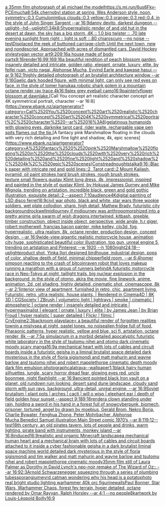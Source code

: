 [a 35mm film photograph of ali michael the model](https://www.ebank.nz/aiartgenerator?category=a%252035mm%2520film%2520photograph%2520of%2520ali%2520michael%2520the%2520model)[<https://s.mj.run/6us6Fkv-PCE>](https://www.ebank.nz/aiartgenerator?category=%3Chttps%3A//s.mj.run/6us6Fkv-PCE%3E)[mucha](https://www.ebank.nz/aiartgenerator?category=mucha)[8:5](https://www.ebank.nz/aiartgenerator?category=8%3A5)[4k,](https://www.ebank.nz/aiartgenerator?category=4k%2C)[chernobyl station at spring, Wes Anderson style, noon, symmetry::0.3 Cumulonimbus clouds::0.3 yellow::0.3 orange::0.3 red::0.4, in the style of John Singer Sargent --ar 16:9](https://www.ebank.nz/aiartgenerator?category=chernobyl%2520station%2520at%2520spring%2C%2520Wes%2520Anderson%2520style%2C%2520noon%2C%2520symmetry%3A%3A0.3%2520Cumulonimbus%2520clouds%3A%3A0.3%2520yellow%3A%3A0.3%2520orange%3A%3A0.3%2520red%3A%3A0.4%2C%2520in%2520the%2520style%2520of%2520John%2520Singer%2520Sargent%2520--ar%252016%3A9)[danny devito, darkest dungeon --uplight](https://www.ebank.nz/aiartgenerator?category=danny%2520devito%2C%2520darkest%2520dungeon%2520--uplight)[--hd](https://www.ebank.nz/aiartgenerator?category=--hd)[--uplight](https://www.ebank.nz/aiartgenerator?category=--uplight)[1:3](https://www.ebank.nz/aiartgenerator?category=1%3A3)[4k](https://www.ebank.nz/aiartgenerator?category=4k)[8:5](https://www.ebank.nz/aiartgenerator?category=8%3A5)[](https://www.ebank.nz/aiartgenerator?category=)[hyperrealistic render of and old hut in the desert at dawn, the sky has a big storm, 4K,:: 1.0 big twister :: .70 late evening sunlight from right :: light is soft ::.80 chiaroscuro  --no noise  --test](https://www.ebank.nz/aiartgenerator?category=hyperrealistic%2520render%2520of%2520and%2520old%2520hut%2520in%2520the%2520desert%2520at%2520dawn%2C%2520the%2520sky%2520has%2520a%2520big%2520storm%2C%25204K%2C%3A%3A%25201.0%2520big%2520twister%2520%3A%3A%2520.70%2520late%2520evening%2520sunlight%2520from%2520right%2520%3A%3A%2520light%2520is%2520soft%2520%3A%3A.80%2520chiaroscuro%2520%2520--no%2520noise%2520%2520--test)[Displaced the reek of buttoned carriage-cloth    Until the next town, new and nondescript,    Approached with acres of dismantled cars, David Hockey style](https://www.ebank.nz/aiartgenerator?category=Displaced%2520the%2520reek%2520of%2520buttoned%2520carriage-cloth%2520%2520%2520%2520Until%2520the%2520next%2520town%2C%2520new%2520and%2520nondescript%2C%2520%2520%2520%2520Approached%2520with%2520acres%2520of%2520dismantled%2520cars%2C%2520David%2520Hockey%2520style)[stygian vector art](https://www.ebank.nz/aiartgenerator?category=stygian%2520vector%2520art)[9:20](https://www.ebank.nz/aiartgenerator?category=9%3A20)[9:16](https://www.ebank.nz/aiartgenerator?category=9%3A16)[a house made of body parts](https://www.ebank.nz/aiartgenerator?category=a%2520house%2520made%2520of%2520body%2520parts)[9:16](https://www.ebank.nz/aiartgenerator?category=9%3A16)[render](https://www.ebank.nz/aiartgenerator?category=render)[16:9](https://www.ebank.nz/aiartgenerator?category=16%3A9)[9:16](https://www.ebank.nz/aiartgenerator?category=9%3A16)[9:16](https://www.ebank.nz/aiartgenerator?category=9%3A16)[a beautiful rendition of peach blossom garden, insanely detailed and intricate, golden ratio, elegant, ornate, luxury, elite, by feifei ruan, victo nagai, Alphonse Mucha, Eyvind Earle and kawase hasui —ar 9:16](https://www.ebank.nz/aiartgenerator?category=a%2520beautiful%2520rendition%2520of%2520peach%2520blossom%2520garden%2C%2520insanely%2520detailed%2520and%2520intricate%2C%2520golden%2520ratio%2C%2520elegant%2C%2520ornate%2C%2520luxury%2C%2520elite%2C%2520by%2520feifei%2520ruan%2C%2520victo%2520nagai%2C%2520Alphonse%2520Mucha%2C%2520Eyvind%2520Earle%2520and%2520kawase%2520hasui%2520%E2%80%94ar%25209%3A16)[2:1](https://www.ebank.nz/aiartgenerator?category=2%3A1)[highly detailed photograph of an brutalist architecture window --ar 9:16](https://www.ebank.nz/aiartgenerator?category=highly%2520detailed%2520photograph%2520of%2520an%2520brutalist%2520architecture%2520window%2520--ar%25209%3A16)[Gaelic,](https://www.ebank.nz/aiartgenerator?category=Gaelic%2C)[dark hooded figure, with minimal light, can only see red eyes on face, in the style of tomer hanuka](https://www.ebank.nz/aiartgenerator?category=dark%2520hooded%2520figure%2C%2520with%2520minimal%2520light%2C%2520can%2520only%2520see%2520red%2520eyes%2520on%2520face%2C%2520in%2520the%2520style%2520of%2520tomer%2520hanuka)[a robotic shark golem in a mountain octane render ray trace 4k](https://www.ebank.nz/aiartgenerator?category=a%2520robotic%2520shark%2520golem%2520in%2520a%2520mountain%2520octane%2520render%2520ray%2520trace%25204k)[16:9](https://www.ebank.nz/aiartgenerator?category=16%3A9)[alex grey eyeball camo](https://www.ebank.nz/aiartgenerator?category=alex%2520grey%2520eyeball%2520camo)[16:9](https://www.ebank.nz/aiartgenerator?category=16%3A9)[painterly](https://www.ebank.nz/aiartgenerator?category=painterly)[flower blossom at dawn](https://www.ebank.nz/aiartgenerator?category=flower%2520blossom%2520at%2520dawn)[lake.](https://www.ebank.nz/aiartgenerator?category=lake.)[Call You concept art realistic character concept art 4K symmetrical portrait, character --ar 16:8](https://www.ebank.nz/aiartgenerator?category=Call%2520You%2520concept%2520art%2520realistic%2520character%2520concept%2520art%25204K%2520symmetrical%2520portrait%2C%2520character%2520--ar%252016%3A8)[gelatinous humanoids with glowing eyes, dark](https://www.ebank.nz/aiartgenerator?category=gelatinous%2520humanoids%2520with%2520glowing%2520eyes%2C%2520dark)[nike tarot card, rider waite. rechargable vape pen spits flames out the tip.](https://www.ebank.nz/aiartgenerator?category=nike%2520tarot%2520card%2C%2520rider%2520waite.%2520rechargable%2520vape%2520pen%2520spits%2520flames%2520out%2520the%2520tip.)[A fantacy  pink Marshmallow floating in the clouds with very rich detailing and fine light and shadow, 4k, epic scenes](https://www.ebank.nz/aiartgenerator?category=A%2520fantacy%2520%2520pink%2520Marshmallow%2520floating%2520in%2520the%2520clouds%2520with%2520very%2520rich%2520detailing%2520and%2520fine%2520light%2520and%2520shadow%2C%25204k%2C%2520epic%2520scenes)[Constreadnoughtstalka](https://www.ebank.nz/aiartgenerator?category=Constreadnoughtstalka)[9:16](https://www.ebank.nz/aiartgenerator?category=9%3A16)[::](https://www.ebank.nz/aiartgenerator?category=%3A%3A)[Black paper with intricate red and gold lines::2, Tarot card::2 Mount Kailash, pyramid, oil paint strokes,hard brush strokes, rough brush strokes, texture,small flowers,gustav Klimt long dress, 4k, impressionist, inspired and painted in the style of gustav Klimt, by Hokusai James Gurney and Mike Mignola, trending on artstation, incredible black, green and gold gothic illustration, exquisite detail::2 --aspect 7:10](https://www.ebank.nz/aiartgenerator?category=Black%2520paper%2520with%2520intricate%2520red%2520and%2520gold%2520lines%3A%3A2%2C%2520Tarot%2520card%3A%3A2%2520Mount%2520Kailash%2C%2520pyramid%2C%2520oil%2520paint%2520strokes%2Chard%2520brush%2520strokes%2C%2520rough%2520brush%2520strokes%2C%2520texture%2Csmall%2520flowers%2Cgustav%2520Klimt%2520long%2520dress%2C%25204k%2C%2520impressionist%2C%2520inspired%2520and%2520painted%2520in%2520the%2520style%2520of%2520gustav%2520Klimt%2C%2520by%2520Hokusai%2520James%2520Gurney%2520and%2520Mike%2520Mignola%2C%2520trending%2520on%2520artstation%2C%2520incredible%2520black%2C%2520green%2520and%2520gold%2520gothic%2520illustration%2C%2520exquisite%2520detail%3A%3A2%2520--aspect%25207%3A10)[audience](https://www.ebank.nz/aiartgenerator?category=audience)[4K](https://www.ebank.nz/aiartgenerator?category=4K)[digital painting of LSD disco ferret](https://www.ebank.nz/aiartgenerator?category=digital%2520painting%2520of%2520LSD%2520disco%2520ferret)[16:9](https://www.ebank.nz/aiartgenerator?category=16%3A9)[civil war photo, black and white, star wars three wookie soldiers, wet plate collodion, sharp, high detail, Mathew Brady, futuristic city background](https://www.ebank.nz/aiartgenerator?category=civil%2520war%2520photo%2C%2520black%2520and%2520white%2C%2520star%2520wars%2520three%2520wookie%2520soldiers%2C%2520wet%2520plate%2520collodion%2C%2520sharp%2C%2520high%2520detail%2C%2520Mathew%2520Brady%2C%2520futuristic%2520city%2520background)[rockwell](https://www.ebank.nz/aiartgenerator?category=rockwell)[midjourney if midjourney was anthropomorphized into a pretty anime girl](https://www.ebank.nz/aiartgenerator?category=midjourney%2520if%2520midjourney%2520was%2520anthropomorphized%2520into%2520a%2520pretty%2520anime%2520girl)[a swarm of wish dragons intertwined, kitbash, greeble, timber construction, object inside object, perspective, wide angle, h.r giger, robert motherwell, francias bacon painter, mike kelley, clo3d, fog, hyperrealistic, ultra realism, 8k, octane render, production design, concept design, --ar 16:9](https://www.ebank.nz/aiartgenerator?category=a%2520swarm%2520of%2520wish%2520dragons%2520intertwined%2C%2520kitbash%2C%2520greeble%2C%2520timber%2520construction%2C%2520object%2520inside%2520object%2C%2520perspective%2C%2520wide%2520angle%2C%2520h.r%2520giger%2C%2520robert%2520motherwell%2C%2520francias%2520bacon%2520painter%2C%2520mike%2520kelley%2C%2520clo3d%2C%2520fog%2C%2520hyperrealistic%2C%2520ultra%2520realism%2C%25208k%2C%2520octane%2520render%2C%2520production%2520design%2C%2520concept%2520design%2C%2520--ar%252016%3A9)[wide-view,gigantic realistic motorcycle house ,animation city,huge, sophisticated beautiful color illustration, top gun, unreal engine 5, trending on artstation and Pinterest --w 1920 --h 1080](https://www.ebank.nz/aiartgenerator?category=wide-view%2Cgigantic%2520realistic%2520motorcycle%2520house%2520%2Canimation%2520city%2Chuge%2C%2520sophisticated%2520beautiful%2520color%2520illustration%2C%2520top%2520gun%2C%2520unreal%2520engine%25205%2C%2520trending%2520on%2520artstation%2520and%2520Pinterest%2520--w%25201920%2520--h%25201080)[night](https://www.ebank.nz/aiartgenerator?category=night)[24:18](https://www.ebank.nz/aiartgenerator?category=24%3A18)[--uplight](https://www.ebank.nz/aiartgenerator?category=--uplight)[product shot, Yinka Ilori designed birdhouse, industrial design, pops of color, shallow depth of field, minimal chipperfield room, --ar 6:4](https://www.ebank.nz/aiartgenerator?category=product%2520shot%2C%2520Yinka%2520Ilori%2520designed%2520birdhouse%2C%2520industrial%2520design%2C%2520pops%2520of%2520color%2C%2520shallow%2520depth%2520of%2520field%2C%2520minimal%2520chipperfield%2520room%2C%2520--ar%25206%3A4)[homer simpson reacting to the crash of bitcoin](https://www.ebank.nz/aiartgenerator?category=homer%2520simpson%2520reacting%2520to%2520the%2520crash%2520of%2520bitcoin)[raven robot that loves makeup running a marathon with a group of runners behind](https://www.ebank.nz/aiartgenerator?category=raven%2520robot%2520that%2520loves%2520makeup%2520running%2520a%2520marathon%2520with%2520a%2520group%2520of%2520runners%2520behind)[A futuristic motorcycle race in Neo-Tokyo at night, taillight trails, big nuclear explosion in the background, in the style of otomo, akira the movie, fine linework, anime, animation, 2d, cel shading, highly detailed, cinematic shot, cinemascope, 8k --ar 2:1](https://www.ebank.nz/aiartgenerator?category=A%2520futuristic%2520motorcycle%2520race%2520in%2520Neo-Tokyo%2520at%2520night%2C%2520taillight%2520trails%2C%2520big%2520nuclear%2520explosion%2520in%2520the%2520background%2C%2520in%2520the%2520style%2520of%2520otomo%2C%2520akira%2520the%2520movie%2C%2520fine%2520linework%2C%2520anime%2C%2520animation%2C%25202d%2C%2520cel%2520shading%2C%2520highly%2520detailed%2C%2520cinematic%2520shot%2C%2520cinemascope%2C%25208k%2520--ar%25202%3A1)[interior view of apartment, furnished in retro, chic, apartment living, Futuristic, retro, ultra realistic, house plants, | Rendered in Cinema4D | 8K 3D | CGSociety | ZBrush | volumetric light | lightrays | smoke | cinematic | atmospheric | octane render | insanely detailed and intricate | hypermaximalist | elegant | ornate | luxury | elite | by James Jean | by Brian Froud | hyper realistic | super detailed | Flickr | filmic | CryEngine](https://www.ebank.nz/aiartgenerator?category=interior%2520view%2520of%2520apartment%2C%2520furnished%2520in%2520retro%2C%2520chic%2C%2520apartment%2520living%2C%2520Futuristic%2C%2520retro%2C%2520ultra%2520realistic%2C%2520house%2520plants%2C%2520%7C%2520Rendered%2520in%2520Cinema4D%2520%7C%25208K%25203D%2520%7C%2520CGSociety%2520%7C%2520ZBrush%2520%7C%2520volumetric%2520light%2520%7C%2520lightrays%2520%7C%2520smoke%2520%7C%2520cinematic%2520%7C%2520atmospheric%2520%7C%2520octane%2520render%2520%7C%2520insanely%2520detailed%2520and%2520intricate%2520%7C%2520hypermaximalist%2520%7C%2520elegant%2520%7C%2520ornate%2520%7C%2520luxury%2520%7C%2520elite%2520%7C%2520by%2520James%2520Jean%2520%7C%2520by%2520Brian%2520Froud%2520%7C%2520hyper%2520realistic%2520%7C%2520super%2520detailed%2520%7C%2520Flickr%2520%7C%2520filmic%2520%7C%2520CryEngine)[2:3](https://www.ebank.nz/aiartgenerator?category=2%3A3)[backroom playplace](https://www.ebank.nz/aiartgenerator?category=backroom%2520playplace)[< a beautiful render of forgotten realities townin a mistysea at night, pastel tones, no noise](https://www.ebank.nz/aiartgenerator?category=%3C%2520a%2520beautiful%2520render%2520of%2520forgotten%2520realities%2520townin%2520a%2520mistysea%2520at%2520night%2C%2520pastel%2520tones%2C%2520no%2520noise)[](https://www.ebank.nz/aiartgenerator?category=)[alien fridge full of food, Pharaonic patterns, hyper realistic, yellow and blue, sci fi, artstation, octane render, 8k --ar 7:5](https://www.ebank.nz/aiartgenerator?category=alien%2520fridge%2520full%2520of%2520food%2C%2520Pharaonic%2520patterns%2C%2520hyper%2520realistic%2C%2520yellow%2520and%2520blue%2C%2520sci%2520fi%2C%2520artstation%2C%2520octane%2520render%2C%25208k%2520--ar%25207%3A5)[a simulacrum in a morbid detailed apocalyptic futuristic white laboratory in the style of tsutomu nihei and otomo dark cinematic moody scary manga](https://www.ebank.nz/aiartgenerator?category=a%2520simulacrum%2520in%2520a%2520morbid%2520detailed%2520apocalyptic%2520futuristic%2520white%2520laboratory%2520in%2520the%2520style%2520of%2520tsutomu%2520nihei%2520and%2520otomo%2520dark%2520cinematic%2520moody%2520scary%2520manga)[16:9](https://www.ebank.nz/aiartgenerator?category=16%3A9)[a mechanical heart with lots of cables and circuit boards inside a futuristic geisha in a liminal brutalist space detailed dark mysterious in the style of floria sigismondi and matt mahurin and wayne barlow and tsutomo nihei and robert mapplethorpe cinematic depth moody dark film emulsion photograph](https://www.ebank.nz/aiartgenerator?category=a%2520mechanical%2520heart%2520with%2520lots%2520of%2520cables%2520and%2520circuit%2520boards%2520inside%2520a%2520futuristic%2520geisha%2520in%2520a%2520liminal%2520brutalist%2520space%2520detailed%2520dark%2520mysterious%2520in%2520the%2520style%2520of%2520floria%2520sigismondi%2520and%2520matt%2520mahurin%2520and%2520wayne%2520barlow%2520and%2520tsutomo%2520nihei%2520and%2520robert%2520mapplethorpe%2520cinematic%2520depth%2520moody%2520dark%2520film%2520emulsion%2520photograph)[calatrava](https://www.ebank.nz/aiartgenerator?category=calatrava)[--wallpaper](https://www.ebank.nz/aiartgenerator?category=--wallpaper)[1:1](https://www.ebank.nz/aiartgenerator?category=1%3A1)[black hairy human silhuettes, jungle, scary horror dread fear, glowing eyes red, uncle boonmee, night flashlight --ar 16:9](https://www.ebank.nz/aiartgenerator?category=black%2520hairy%2520human%2520silhuettes%2C%2520jungle%2C%2520scary%2520horror%2520dread%2520fear%2C%2520glowing%2520eyes%2520red%2C%2520uncle%2520boonmee%2C%2520night%2520flashlight%2520--ar%252016%3A9)[ancient pointed black Iron vault on a planet, old rundown ruin looking, desert sand dune landscape, cloudy sand storm with sun rays, background, ultra-detail, unreal engine, --ar 16:9](https://www.ebank.nz/aiartgenerator?category=ancient%2520pointed%2520black%2520Iron%2520vault%2520on%2520a%2520planet%2C%2520old%2520rundown%2520ruin%2520looking%2C%2520desert%2520sand%2520dune%2520landscape%2C%2520cloudy%2520sand%2520storm%2520with%2520sun%2520rays%2C%2520background%2C%2520ultra-detail%2C%2520unreal%2520engine%2C%2520--ar%252016%3A9)[Soviet brutalism | plant pots | arches | cacti  | will o wisp | elephant ear | depth of field golden hour sunset --aspect 9:18](https://www.ebank.nz/aiartgenerator?category=Soviet%2520brutalism%2520%7C%2520plant%2520pots%2520%7C%2520arches%2520%7C%2520cacti%2520%2520%7C%2520will%2520o%2520wisp%2520%7C%2520elephant%2520ear%2520%7C%2520depth%2520of%2520field%2520golden%2520hour%2520sunset%2520--aspect%25209%3A18)[9:16](https://www.ebank.nz/aiartgenerator?category=9%3A16)[render](https://www.ebank.nz/aiartgenerator?category=render)[a clown standing under rain, holding a sword in his hand in a forest full of snow](https://www.ebank.nz/aiartgenerator?category=a%2520clown%2520standing%2520under%2520rain%2C%2520holding%2520a%2520sword%2520in%2520his%2520hand%2520in%2520a%2520forest%2520full%2520of%2520snow)[cyberpunk, biomech, prisoner, tortured, angel by drawn by moebius, Gerald Brom, Nekro Borja, Charlie Bywater, Fenghua Zhong, Peter Mohrbacher, Alphonse Mucha,](https://www.ebank.nz/aiartgenerator?category=cyberpunk%2C%2520biomech%2C%2520prisoner%2C%2520tortured%2C%2520angel%2520by%2520drawn%2520by%2520moebius%2C%2520Gerald%2520Brom%2C%2520Nekro%2520Borja%2C%2520Charlie%2520Bywater%2C%2520Fenghua%2520Zhong%2C%2520Peter%2520Mohrbacher%2C%2520Alphonse%2520Mucha%2C)[Benedict Samuel illustration Main Street comic 1970’s --ar 8:11](https://www.ebank.nz/aiartgenerator?category=Benedict%2520Samuel%2520illustration%2520Main%2520Street%2520comic%25201970%E2%80%99s%2520--ar%25208%3A11)[9:12](https://www.ebank.nz/aiartgenerator?category=9%3A12)[--test](https://www.ebank.nz/aiartgenerator?category=--test)[18th century, an old pirates tavern, lots of people and drinks, warm lighting, pirate band with instruments, monkey island --ar 16:8](https://www.ebank.nz/aiartgenerator?category=18th%2520century%2C%2520an%2520old%2520pirates%2520tavern%2C%2520lots%2520of%2520people%2520and%2520drinks%2C%2520warm%2520lighting%2C%2520pirate%2520band%2520with%2520instruments%2C%2520monkey%2520island%2520--ar%252016%3A8)[induced](https://www.ebank.nz/aiartgenerator?category=induced)[16:9](https://www.ebank.nz/aiartgenerator?category=16%3A9)[realistic and organic Minecraft landscape](https://www.ebank.nz/aiartgenerator?category=realistic%2520and%2520organic%2520Minecraft%2520landscape)[a mechanical human heart and a mechanical brain with lots of cables and circuit boards attached to it inside a cyber fashionable geisha in a dark brutalist liminal space machine world detailed dark mysterious in the style of floria sigismondi and tim walker and matt mahurin and wayne barlow and tsutomu nihei and robert mapplethorpe cinematic moody](https://www.ebank.nz/aiartgenerator?category=a%2520mechanical%2520human%2520heart%2520and%2520a%2520mechanical%2520brain%2520with%2520lots%2520of%2520cables%2520and%2520circuit%2520boards%2520attached%2520to%2520it%2520inside%2520a%2520cyber%2520fashionable%2520geisha%2520in%2520a%2520dark%2520brutalist%2520liminal%2520space%2520machine%2520world%2520detailed%2520dark%2520mysterious%2520in%2520the%2520style%2520of%2520floria%2520sigismondi%2520and%2520tim%2520walker%2520and%2520matt%2520mahurin%2520and%2520wayne%2520barlow%2520and%2520tsutomu%2520nihei%2520and%2520robert%2520mapplethorpe%2520cinematic%2520moody)[35mm film still of Laura Palmer as Dorothy in David Lynch's neo-noir remake of The Wizard of Oz:: --ar 16:9](https://www.ebank.nz/aiartgenerator?category=35mm%2520film%2520still%2520of%2520Laura%2520Palmer%2520as%2520Dorothy%2520in%2520David%2520Lynch%27s%2520neo-noir%2520remake%2520of%2520The%2520Wizard%2520of%2520Oz%3A%3A%2520--ar%252016%3A9)[2:3](https://www.ebank.nz/aiartgenerator?category=2%3A3)[Arnold Schwarzenegger squeezing through a series of plumbing tubes](https://www.ebank.nz/aiartgenerator?category=Arnold%2520Schwarzenegger%2520squeezing%2520through%2520a%2520series%2520of%2520plumbing%2520tubes)[sporangium](https://www.ebank.nz/aiartgenerator?category=sporangium)[wyrd cat](https://www.ebank.nz/aiartgenerator?category=wyrd%2520cat)[man wondering why his head is a potato](https://www.ebank.nz/aiartgenerator?category=man%2520wondering%2520why%2520his%2520head%2520is%2520a%2520potato)[photo real bright studio lighting warhammer 40k orc figurine](https://www.ebank.nz/aiartgenerator?category=photo%2520real%2520bright%2520studio%2520lighting%2520warhammer%252040k%2520orc%2520figurine)[walls](https://www.ebank.nz/aiartgenerator?category=walls)[Paul Bonner, Star Wars, Warhammer Chaos, forest fey terrain, hyper detailed, octane rendered by Omar Rayyan, Ralph Horsley --ar 4:1 --no people](https://www.ebank.nz/aiartgenerator?category=Paul%2520Bonner%2C%2520Star%2520Wars%2C%2520Warhammer%2520Chaos%2C%2520forest%2520fey%2520terrain%2C%2520hyper%2520detailed%2C%2520octane%2520rendered%2520by%2520Omar%2520Rayyan%2C%2520Ralph%2520Horsley%2520--ar%25204%3A1%2520--no%2520people)[8k](https://www.ebank.nz/aiartgenerator?category=8k)[](https://www.ebank.nz/aiartgenerator?category=)[artwork by Louis-Léopold Boilly](https://www.ebank.nz/aiartgenerator?category=artwork%2520by%2520Louis-L%C3%A9opold%2520Boilly)[16:9](https://www.ebank.nz/aiartgenerator?category=16%3A9)